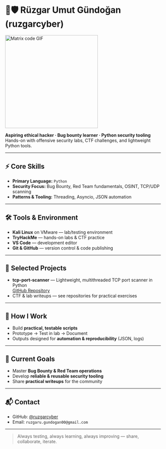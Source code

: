 # 🔴🛡️ Rüzgar Umut Gündoğan (ruzgarcyber)

<img src="https://media.giphy.com/media/l3q2K5jinAlChoCLS/giphy.gif" width="300" alt="Matrix code GIF"/>

**Aspiring ethical hacker · Bug bounty learner · Python security tooling**  
Hands-on with offensive security labs, CTF challenges, and lightweight Python tools.

---

## ⚡ Core Skills
- **Primary Language:** `Python`  
- **Security Focus:** Bug Bounty, Red Team fundamentals, OSINT, TCP/UDP scanning  
- **Patterns & Tooling:** Threading, Asyncio, JSON automation

---

## 🛠 Tools & Environment
- **Kali Linux** on VMware — lab/testing environment  
- **TryHackMe** — hands-on labs & CTF practice  
- **VS Code** — development editor  
- **Git & GitHub** — version control & code publishing

---

## 📂 Selected Projects
- **tcp-port-scanner** — Lightweight, multithreaded TCP port scanner in Python  
  [GitHub Repository](https://github.com/ruzgarcyber/tcp-port-scanner)  
- CTF & lab writeups — see repositories for practical exercises

---

## 🔹 How I Work
- Build **practical, testable scripts**  
- Prototype → Test in lab → Document  
- Outputs designed for **automation & reproducibility** (JSON, logs)

---

## 🎯 Current Goals
- Master **Bug Bounty & Red Team operations**  
- Develop **reliable & reusable security tooling**  
- Share **practical writeups** for the community

---

## 📬 Contact
- GitHub: [@ruzgarcyber](https://github.com/ruzgarcyber)  
- Email: `ruzgaru.gundogan00@gmail.com` 

---

> Always testing, always learning, always improving — share, collaborate, iterate.
